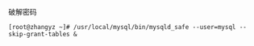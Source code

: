 
破解密码
```shell
[root@zhangyz ~]# /usr/local/mysql/bin/mysqld_safe --user=mysql --skip-grant-tables &   
```









